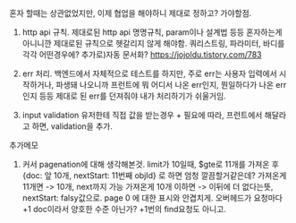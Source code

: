 혼자 할때는 상관없었지만,
이제 협업을 해야하니 제대로 정하고? 가야할점.

1. http api 규칙.
   제대로된 http api 명명규칙, param이나 설계법 등등 혼자하는게 아니니깐 제대로된 규칙으로
   헷갈리지 않게 해야함.
   쿼리스트링, 파라미터, 바디를 각각 어떤경우에?
   추가로)자동 문서화? https://jojoldu.tistory.com/783

2. err 처리.
   백엔드에서 자체적으로 테스트를 하지만, 주로 err는
   사용자 입력에서 시작하거나, 파생돼 나오니까
   프런트에 뭐 어디서 나온 err인지, 뭔일하다가 나온 err인지 등등 제대로 된 err를 던져줘야 내가 처리하기가 쉬울거임.

3. input validation
   유저한테 직접 값을 받는경우 + 필요에 따라,
   프런트에서 해달라고 하면, validation을 추가.

추가메모

1. 커서 pagenation에 대해 생각해본것.
   limit가 10일때, $gte로 11개를 가져온 후
   {doc: 앞 10개, nextStart: 11번째 objId} 로 하면
   엄청 깔끔할거같은데?
   가져온게 11개면 -> 10개, next까지 가능
   가져온게 10개 이하면 -> 이뒤에 더 없다는뜻, nextStart: falsy값으로. page 0 에 대한 표시와 안겹치게.
   오버헤드가 요청마다 +1 doc이라서 양호한 수준 아닌가? +1번의 find요청도 아니고.
